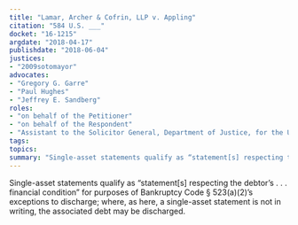 ```yaml
---
title: "Lamar, Archer & Cofrin, LLP v. Appling"
citation: "584 U.S. ___"
docket: "16-1215"
argdate: "2018-04-17"
publishdate: "2018-06-04"
justices:
- "2009sotomayor"
advocates:
- "Gregory G. Garre"
- "Paul Hughes"
- "Jeffrey E. Sandberg"
roles:
- "on behalf of the Petitioner"
- "on behalf of the Respondent"
- "Assistant to the Solicitor General, Department of Justice, for the United States, as amicus curiae, supporting the Respondent"
tags:
topics:
summary: "Single-asset statements qualify as “statement[s] respecting the debtor’s . . . financial condition” for purposes of Bankruptcy Code § 523(a)(2)’s exceptions to discharge; where, as here, a single-asset statement is not in writing, the associated debt may be discharged."
---
```

Single-asset statements qualify as “statement[s] respecting the debtor’s . . . financial condition” for purposes of Bankruptcy Code § 523(a)(2)’s exceptions to discharge; where, as here, a single-asset statement is not in writing, the associated debt may be discharged.

